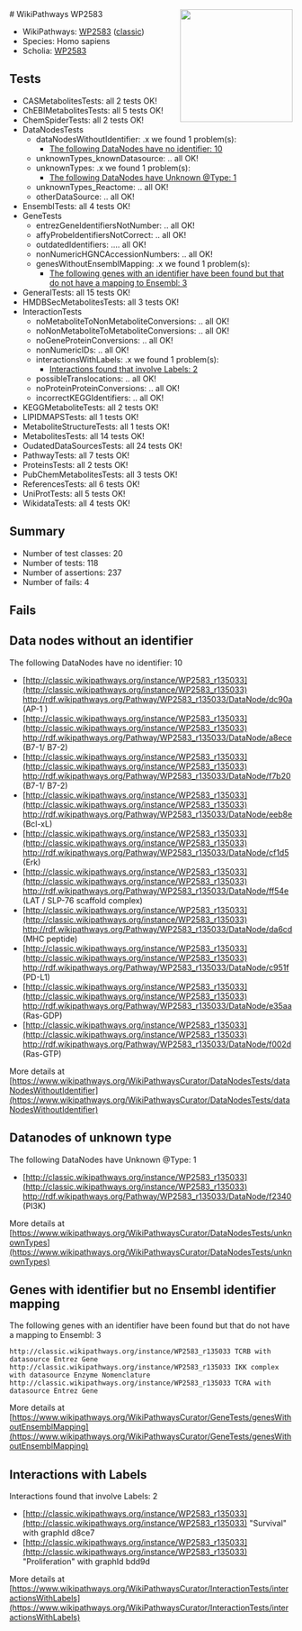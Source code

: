 <img style="float: right; width: 200px" src="https://upload.wikimedia.org/wikipedia/commons/thumb/8/83/Wplogo_with_text_500.png/640px-Wplogo_with_text_500.png" />
# WikiPathways WP2583

* WikiPathways: [WP2583](https://wikipathways.org/pathways/WP2583) ([classic](https://classic.wikipathways.org/instance/WP2583))
* Species: Homo sapiens
* Scholia: [WP2583](https://scholia.toolforge.org/wikipathways/WP2583)
## Tests
* CASMetabolitesTests: all 2 tests OK!
* ChEBIMetabolitesTests: all 5 tests OK!
* ChemSpiderTests: all 2 tests OK!
* DataNodesTests
    * dataNodesWithoutIdentifier: .x we found 1 problem(s):
        * [The following DataNodes have no identifier: 10](#8792c490)
    * unknownTypes_knownDatasource: .. all OK!
    * unknownTypes: .x we found 1 problem(s):
        * [The following DataNodes have Unknown @Type: 1](#839973df)
    * unknownTypes_Reactome: .. all OK!
    * otherDataSource: .. all OK!
* EnsemblTests: all 4 tests OK!
* GeneTests
    * entrezGeneIdentifiersNotNumber: .. all OK!
    * affyProbeIdentifiersNotCorrect: .. all OK!
    * outdatedIdentifiers: .... all OK!
    * nonNumericHGNCAccessionNumbers: .. all OK!
    * genesWithoutEnsemblMapping: .x we found 1 problem(s):
        * [The following genes with an identifier have been found but that do not have a mapping to Ensembl: 3](#40286d85)
* GeneralTests: all 15 tests OK!
* HMDBSecMetabolitesTests: all 3 tests OK!
* InteractionTests
    * noMetaboliteToNonMetaboliteConversions: .. all OK!
    * noNonMetaboliteToMetaboliteConversions: .. all OK!
    * noGeneProteinConversions: .. all OK!
    * nonNumericIDs: .. all OK!
    * interactionsWithLabels: .x we found 1 problem(s):
        * [Interactions found that involve Labels: 2](#630d2679)
    * possibleTranslocations: .. all OK!
    * noProteinProteinConversions: .. all OK!
    * incorrectKEGGIdentifiers: .. all OK!
* KEGGMetaboliteTests: all 2 tests OK!
* LIPIDMAPSTests: all 1 tests OK!
* MetaboliteStructureTests: all 1 tests OK!
* MetabolitesTests: all 14 tests OK!
* OudatedDataSourcesTests: all 24 tests OK!
* PathwayTests: all 7 tests OK!
* ProteinsTests: all 2 tests OK!
* PubChemMetabolitesTests: all 3 tests OK!
* ReferencesTests: all 6 tests OK!
* UniProtTests: all 5 tests OK!
* WikidataTests: all 4 tests OK!


## Summary

* Number of test classes: 20
* Number of tests: 118
* Number of assertions: 237
* Number of fails: 4

## Fails

<a name="8792c490" />

## Data nodes without an identifier

The following DataNodes have no identifier: 10

* [http://classic.wikipathways.org/instance/WP2583_r135033](http://classic.wikipathways.org/instance/WP2583_r135033) http://rdf.wikipathways.org/Pathway/WP2583_r135033/DataNode/dc90a (AP-1 )
* [http://classic.wikipathways.org/instance/WP2583_r135033](http://classic.wikipathways.org/instance/WP2583_r135033) http://rdf.wikipathways.org/Pathway/WP2583_r135033/DataNode/a8ece (B7-1/ B7-2)
* [http://classic.wikipathways.org/instance/WP2583_r135033](http://classic.wikipathways.org/instance/WP2583_r135033) http://rdf.wikipathways.org/Pathway/WP2583_r135033/DataNode/f7b20 (B7-1/ B7-2)
* [http://classic.wikipathways.org/instance/WP2583_r135033](http://classic.wikipathways.org/instance/WP2583_r135033) http://rdf.wikipathways.org/Pathway/WP2583_r135033/DataNode/eeb8e (Bcl-xL)
* [http://classic.wikipathways.org/instance/WP2583_r135033](http://classic.wikipathways.org/instance/WP2583_r135033) http://rdf.wikipathways.org/Pathway/WP2583_r135033/DataNode/cf1d5 (Erk)
* [http://classic.wikipathways.org/instance/WP2583_r135033](http://classic.wikipathways.org/instance/WP2583_r135033) http://rdf.wikipathways.org/Pathway/WP2583_r135033/DataNode/ff54e (LAT / SLP-76 scaffold complex)
* [http://classic.wikipathways.org/instance/WP2583_r135033](http://classic.wikipathways.org/instance/WP2583_r135033) http://rdf.wikipathways.org/Pathway/WP2583_r135033/DataNode/da6cd (MHC
peptide)
* [http://classic.wikipathways.org/instance/WP2583_r135033](http://classic.wikipathways.org/instance/WP2583_r135033) http://rdf.wikipathways.org/Pathway/WP2583_r135033/DataNode/c951f (PD-L1)
* [http://classic.wikipathways.org/instance/WP2583_r135033](http://classic.wikipathways.org/instance/WP2583_r135033) http://rdf.wikipathways.org/Pathway/WP2583_r135033/DataNode/e35aa (Ras-GDP)
* [http://classic.wikipathways.org/instance/WP2583_r135033](http://classic.wikipathways.org/instance/WP2583_r135033) http://rdf.wikipathways.org/Pathway/WP2583_r135033/DataNode/f002d (Ras-GTP)


More details at [https://www.wikipathways.org/WikiPathwaysCurator/DataNodesTests/dataNodesWithoutIdentifier](https://www.wikipathways.org/WikiPathwaysCurator/DataNodesTests/dataNodesWithoutIdentifier)

<a name="839973df" />

## Datanodes of unknown type

The following DataNodes have Unknown @Type: 1

* [http://classic.wikipathways.org/instance/WP2583_r135033](http://classic.wikipathways.org/instance/WP2583_r135033) http://rdf.wikipathways.org/Pathway/WP2583_r135033/DataNode/f2340 (PI3K)


More details at [https://www.wikipathways.org/WikiPathwaysCurator/DataNodesTests/unknownTypes](https://www.wikipathways.org/WikiPathwaysCurator/DataNodesTests/unknownTypes)

<a name="40286d85" />

## Genes with identifier but no Ensembl identifier mapping

The following genes with an identifier have been found but that do not have a mapping to Ensembl: 3
```
http://classic.wikipathways.org/instance/WP2583_r135033 TCRB with datasource Entrez Gene
http://classic.wikipathways.org/instance/WP2583_r135033 IKK complex with datasource Enzyme Nomenclature
http://classic.wikipathways.org/instance/WP2583_r135033 TCRA with datasource Entrez Gene
```

More details at [https://www.wikipathways.org/WikiPathwaysCurator/GeneTests/genesWithoutEnsemblMapping](https://www.wikipathways.org/WikiPathwaysCurator/GeneTests/genesWithoutEnsemblMapping)

<a name="630d2679" />

## Interactions with Labels

Interactions found that involve Labels: 2

* [http://classic.wikipathways.org/instance/WP2583_r135033](http://classic.wikipathways.org/instance/WP2583_r135033) "Survival" with graphId d8ce7
* [http://classic.wikipathways.org/instance/WP2583_r135033](http://classic.wikipathways.org/instance/WP2583_r135033) "Proliferation" with graphId bdd9d


More details at [https://www.wikipathways.org/WikiPathwaysCurator/InteractionTests/interactionsWithLabels](https://www.wikipathways.org/WikiPathwaysCurator/InteractionTests/interactionsWithLabels)


